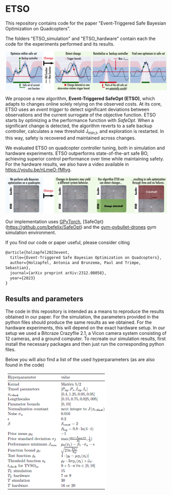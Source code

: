 # ETSO
This repository contains code for the paper "Event-Triggered Safe Bayesian Optimization on Quadcopters".

The folders "ETSO_simulation" and "ETSO_hardware" contain each the code for the experiments performed and its results.  

![ETSO intuition](https://github.com/antoHolz/ETSO/blob/main/ETSO_intuition_method.png)

We propose a new algorithm, **Event-Triggered SafeOpt (ETSO)**, which adapts to changes online solely relying on the observed costs. At its core, ETSO uses an *event trigger* to detect significant deviations between observations and the current surrogate of the objective function. ETSO starts by optimizing a the performance function with *SafeOpt*. When a significant change is detected, the algorithm reverts to a safe backup controller, calculates a new threshold J<sub>min,t</sub>, and exploration is restarted. In this way, safety is recovered and maintained across changes. 

We evaluated ETSO on quadcopter controller tuning, both in simulation and hardware experiments. ETSO outperforms state-of-the-art safe BO, achieving superior control performance over time while maintaining safety. For the hardware results, we also have a video available in https://youtu.be/nLmeO-fMIvg. 

![Header](https://github.com/antoHolz/ETSO/blob/main/ETSO_header_figure.png)

Our implementation uses [GPyTorch](https://gpytorch.ai), [SafeOpt}(https://github.com/befelix/SafeOpt) and the [gym-pybullet-drones](https://github.com/utiasDSL/gym-pybullet-drones) gym simulation environment. 

If you find our code or paper useful, please consider citing
```
@article{holzapfel2023event,
  title={Event-Triggered Safe Bayesian Optimization on Quadcopters},
  author={Holzapfel, Antonia and Brunzema, Paul and Trimpe, Sebastian},
  journal={arXiv preprint arXiv:2312.08058},
  year={2023}
}
```

## Results and parameters

The code in this repository  is intended as a means to reproduce the results obtained in our paper. For the simulation, the parameters provided in the python files should produce the same results as we obtained. For the hardware experiments, this will depend on the exact hardware setup. In our setup we used a Bitcraze Crazyflie 2.1, a Vicon camera system consisting of 12 cameras, and a ground computer.
To recreate our simulation results, first install the necessary packages and then just run the corresponding python files. 

Below you will also find a list of the used hyperparameters (as are also found in the code)

![Hyperparam](https://github.com/antoHolz/ETSO/blob/main/Hyperparameters%20ETSO.PNG)
